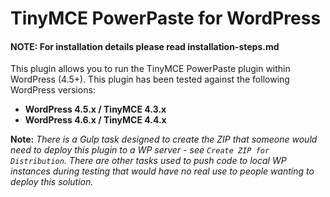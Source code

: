 # TinyMCE PowerPaste for WordPress

#### NOTE: For installation details please read installation-steps.md

This plugin allows you to run the TinyMCE PowerPaste plugin within
WordPress (4.5+).  This plugin has been tested against the following WordPress versions:


* **WordPress 4.5.x / TinyMCE 4.3.x**
* **WordPress 4.6.x / TinyMCE 4.4.x**
  

**Note:** *There is a Gulp task designed to create the ZIP that someone would
need to deploy this plugin to a WP server - see `Create ZIP for Distribution`.
There are other tasks used to push code to local WP instances during testing
that would have no real use to people wanting to deploy this solution.*



